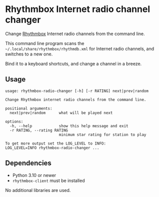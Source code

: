 # Rhythmbox Internet radio channel changer

Change [Rhythmbox](https://en.wikipedia.org/wiki/Rhythmbox) Internet radio channels from the command line.

This command line program scans the `~/.local/share/rhythmbox/rhythmdb.xml` for Internet radio channels, and switches to a new one.

Bind it to a keyboard shortcuts, and change a channel in a breeze.

## Usage

```text
usage: rhythmbox-radio-changer [-h] [-r RATING] next|prev|random

Change Rhythmbox internet radio channels from the command line.

positional arguments:
  next|prev|random      what will be played next

options:
  -h, --help            show this help message and exit
  -r RATING, --rating RATING
                        minimum star rating for station to play

To get more output set the LOG_LEVEL to INFO:
LOG_LEVEL=INFO rhythmbox-radio-changer ...
```

## Dependencies

* Python 3.10 or newer
* `rhythmbox-client` must be installed

No additional libraries are used.

